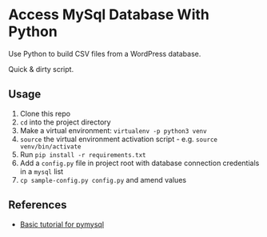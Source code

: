Access MySql Database With Python
=================================
Use Python to build CSV files from a WordPress database.

Quick & dirty script.

Usage
-----
1. Clone this repo
2. `cd` into the project directory
3. Make a virtual environment: `virtualenv -p python3 venv`
4. `source` the virtual environment activation script - e.g. `source venv/bin/activate`
5. Run `pip install -r requirements.txt`
6. Add a `config.py` file in project root with database connection credentials in a `mysql` list
7. `cp sample-config.py config.py` and amend values

References
----------
* [Basic tutorial for pymysql][1]

[1]: https://hackersandslackers.com/using-pymysql/
